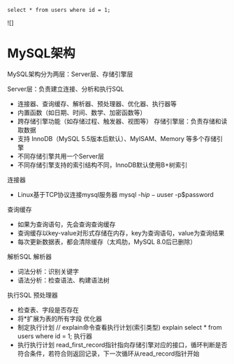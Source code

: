 ```
select * from users where id = 1;
```
![]
# MySQL架构
MySQL架构分为两层：Server层、存储引擎层

Server层：负责建立连接、分析和执行SQL
- 连接器、查询缓存、解析器、预处理器、优化器、执行器等
- 内置函数（如日期、时间、数学、加密函数等）
- 跨存储引擎功能（如存储过程、触发器、视图等）
  存储引擎层：负责存储和读取数据
- 支持 InnoDB（MySQL 5.5版本后默认）、MyISAM、Memory 等多个存储引擎
- 不同存储引擎共用一个Server层
- 不同存储引擎支持的索引结构不同，InnoDB默认使用B+树索引

连接器
- Linux基于TCP协议连接mysql服务器
  mysql -h$ip -u$user -p$password

查询缓存
- 如果为查询语句，先会查询查询缓存
- 查询缓存以key-value对形式存储在内存，key为查询语句，value为查询结果
- 每次更新数据表，都会清除缓存（太鸡肋，MySQL 8.0后已删除）

解析SQL
解析器
- 词法分析：识别关键字
- 语法分析：检查语法、构建语法树

执行SQL
预处理器
- 检查表、字段是否存在
- 将*扩展为表的所有字段
  优化器
- 制定执行计划
  // explain命令查看执行计划(索引类型)
  explain select * from users where id = 1;
  执行器
- 执行执行计划
  read_first_record指针指向存储引擎对应的接口，循环判断是否符合条件，若符合则返回记录，下一次循环从read_record指针开始